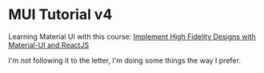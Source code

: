 # MUI Tutorial v4

Learning Material UI with this course: [Implement High Fidelity Designs with Material-UI and ReactJS](https://www.udemy.com/course/implement-high-fidelity-designs-with-material-ui-and-reactjs/)

I'm not following it to the letter, I'm doing some things the way I prefer.
